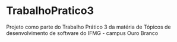 # TrabalhoPratico3
Projeto como parte do Trabalho Prático 3 da matéria de Tópicos de desenvolvimento de software do IFMG - campus Ouro Branco
